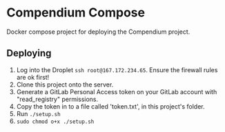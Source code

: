 # Compendium Compose

Docker compose project for deploying the Compendium project.

## Deploying

1. Log into the Droplet `ssh root@167.172.234.65`. Ensure the firewall rules are ok first!
2. Clone this project onto the server.
3. Generate a GitLab Personal Access token on your GitLab account with "read_registry" permissions.
4. Copy the token in to a file called 'token.txt', in this project's folder.
5. Run `./setup.sh`
6. `sudo chmod o+x ./setup.sh`
